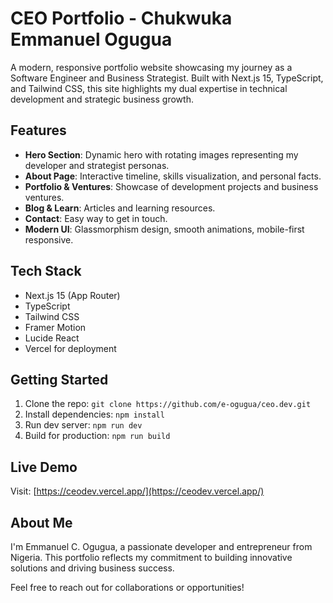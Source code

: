 # CEO Portfolio - Chukwuka Emmanuel Ogugua

A modern, responsive portfolio website showcasing my journey as a Software Engineer and Business Strategist. Built with Next.js 15, TypeScript, and Tailwind CSS, this site highlights my dual expertise in technical development and strategic business growth.

## Features

- **Hero Section**: Dynamic hero with rotating images representing my developer and strategist personas.
- **About Page**: Interactive timeline, skills visualization, and personal facts.
- **Portfolio & Ventures**: Showcase of development projects and business ventures.
- **Blog & Learn**: Articles and learning resources.
- **Contact**: Easy way to get in touch.
- **Modern UI**: Glassmorphism design, smooth animations, mobile-first responsive.

## Tech Stack

- Next.js 15 (App Router)
- TypeScript
- Tailwind CSS
- Framer Motion
- Lucide React
- Vercel for deployment

## Getting Started

1. Clone the repo: `git clone https://github.com/e-ogugua/ceo.dev.git`
2. Install dependencies: `npm install`
3. Run dev server: `npm run dev`
4. Build for production: `npm run build`

## Live Demo

Visit: [https://ceodev.vercel.app/](https://ceodev.vercel.app/)

## About Me

I'm Emmanuel C. Ogugua, a passionate developer and entrepreneur from Nigeria. This portfolio reflects my commitment to building innovative solutions and driving business success.

Feel free to reach out for collaborations or opportunities!
